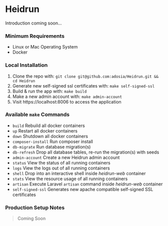 # Heidrun

Introduction coming soon...

### Minimum Requirements

* Linux or Mac Operating System
* Docker

### Local Installation

1. Clone the repo with: `git clone git@github.com:adosia/Heidrun.git && cd Heidrun`
2. Generate new self-signed ssl certificates with: `make self-signed-ssl` 
3. Build & run the app with: `make build`
4. Make a new admin account with: `make admin-account`
5. Visit https://localhost:8006 to access the application

### Available `make` Commands

* `build` Rebuild all docker containers
* `up` Restart all docker containers
* `down` Shutdown all docker containers
* `composer-install` Run composer install
* `db-migrate` Run database migration(s)
* `db-refresh` Drop all database tables, re-run the migration(s) with seeds
* `admin-account` Create a new Heidrun admin account
* `status` View the status of all running containers
* `logs` View the logs out of all running containers
* `shell` Drop into an interactive shell inside _heidrun-web_ container
* `stats` View the resource usage of all running containers
* `artisan` Execute Laravel `artisan` command inside _heidrun-web_ container
* `self-signed-ssl` Generates new apache compatible self-signed SSL certificates

### Production Setup Notes

> Coming Soon
